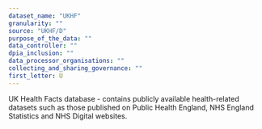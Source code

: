 ```yaml
---
dataset_name: "UKHF"
granularity: ""
source: "UKHF/D"
purpose_of_the_data: ""
data_controller: ""
dpia_inclusion: ""
data_processor_organisations: ""
collecting_and_sharing_governance: ""
first_letter: U
---
```

UK Health Facts database - contains publicly available health-related datasets such as those published on Public Health England, NHS England Statistics and NHS Digital websites.